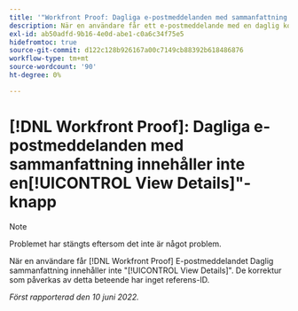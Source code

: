 ```yaml
---
title: '"Workfront Proof: Dagliga e-postmeddelanden med sammanfattning innehåller inte knappen Visa detaljer'
description: När en användare får ett e-postmeddelande med en daglig korrektursammanfattning innehåller e-postmeddelandet inte knappen "Visa detaljer". De korrektur som påverkas av detta beteende har inget referens-ID.
exl-id: ab50adfd-9b16-4e0d-abe1-c0a6c34f75e5
hidefromtoc: true
source-git-commit: d122c128b926167a00c7149cb88392b618486876
workflow-type: tm+mt
source-wordcount: '90'
ht-degree: 0%

---
```


# [!DNL Workfront Proof]: Dagliga e-postmeddelanden med sammanfattning innehåller inte en[!UICONTROL View Details]&quot;-knapp

>[!NOTE]
>
>Problemet har stängts eftersom det inte är något problem.

När en användare får [!DNL Workfront Proof] E-postmeddelandet Daglig sammanfattning innehåller inte &quot;[!UICONTROL View Details]&quot;. De korrektur som påverkas av detta beteende har inget referens-ID.

_Först rapporterad den 10 juni 2022._
